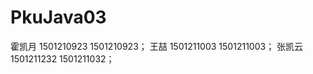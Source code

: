 # PkuJava03
霍凯月   1501210923   1501210923；
王喆     1501211003   1501211003；
张凯云   1501211232   1501211032；

